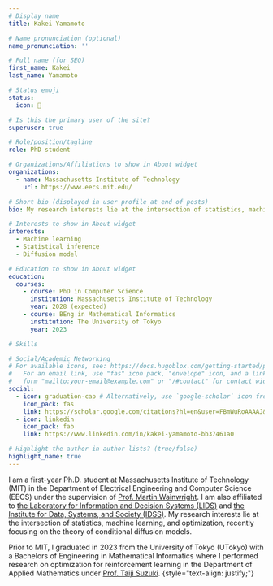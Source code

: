 ```yaml
---
# Display name
title: Kakei Yamamoto

# Name pronunciation (optional)
name_pronunciation: ''

# Full name (for SEO)
first_name: Kakei
last_name: Yamamoto

# Status emoji
status:
  icon: 🏃

# Is this the primary user of the site?
superuser: true

# Role/position/tagline
role: PhD student

# Organizations/Affiliations to show in About widget
organizations:
  - name: Massachusetts Institute of Technology
    url: https://www.eecs.mit.edu/

# Short bio (displayed in user profile at end of posts)
bio: My research interests lie at the intersection of statistics, machine learning, and optimization. 

# Interests to show in About widget
interests:
  - Machine learning
  - Statistical inference
  - Diffusion model

# Education to show in About widget
education:
  courses:
    - course: PhD in Computer Science
      institution: Massachusetts Institute of Technology
      year: 2028 (expected)
    - course: BEng in Mathematical Informatics
      institution: The University of Tokyo
      year: 2023

# Skills

# Social/Academic Networking
# For available icons, see: https://docs.hugoblox.com/getting-started/page-builder/#icons
#   For an email link, use "fas" icon pack, "envelope" icon, and a link in the
#   form "mailto:your-email@example.com" or "/#contact" for contact widget.
social:
  - icon: graduation-cap # Alternatively, use `google-scholar` icon from `ai` icon pack
    icon_pack: fas
    link: https://scholar.google.com/citations?hl=en&user=FBmWuRoAAAAJ&view_op=list_works&sortby=pubdate
  - icon: linkedin
    icon_pack: fab
    link: https://www.linkedin.com/in/kakei-yamamoto-bb37461a0

# Highlight the author in author lists? (true/false)
highlight_name: true
---
```


I am a first-year Ph.D. student at Massachusetts Institute of Technology (MIT) in the Department of Electrical Engineering and Computer Science (EECS) under the supervision of [Prof. Martin Wainwright](https://wainwrigwork.github.io/). I am also affiliated to [the Laboratory for Information and Decision Systems (LIDS)](https://lids.mit.edu/) and [the Institute for Data, Systems, and Society (IDSS)](https://idss.mit.edu/). My research interests lie at the intersection of statistics, machine learning, and optimization, recently focusing on the theory of conditional diffusion models. 

Prior to MIT, I graduated in 2023 from the University of Tokyo (UTokyo) with a Bachelors of Engineering in Mathematical Informatics where I performed research on optimization for reinforcement learning in the Department of Applied Mathematics under [Prof. Taiji Suzuki](https://ibis.t.u-tokyo.ac.jp/suzuki/).
{style="text-align: justify;"}

